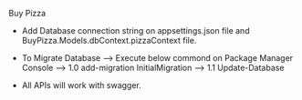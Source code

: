 Buy Pizza

- Add Database connection string on appsettings.json file and BuyPizza.Models.dbContext.pizzaContext file.

- To Migrate Database 
--> Execute below commond on Package Manager Console
--> 1.0 add-migration InitialMigration
--> 1.1 Update-Database

- All APIs will work with swagger.
